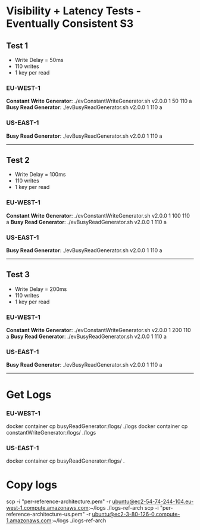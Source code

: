 # Visibility + Latency Tests - Eventually Consistent S3

## Test 1
- Write Delay = 50ms
- 110 writes
- 1 key per read

### EU-WEST-1
**Constant Write Generator**: ./evConstantWriteGenerator.sh v2.0.0 1 50 110 a
**Busy Read Generator**: ./evBusyReadGenerator.sh v2.0.0 1 110 a

### US-EAST-1
**Busy Read Generator**: ./evBusyReadGenerator.sh v2.0.0 1 110 a

---
## Test 2
- Write Delay = 100ms
- 110 writes
- 1 key per read

### EU-WEST-1
**Constant Write Generator**: ./evConstantWriteGenerator.sh v2.0.0 1 100 110 a
**Busy Read Generator**: ./evBusyReadGenerator.sh v2.0.0 1 110 a

### US-EAST-1
**Busy Read Generator**: ./evBusyReadGenerator.sh v2.0.0 1 110 a

---
## Test 3
- Write Delay = 200ms
- 110 writes
- 1 key per read

### EU-WEST-1
**Constant Write Generator**: ./evConstantWriteGenerator.sh v2.0.0 1 200 110 a
**Busy Read Generator**: ./evBusyReadGenerator.sh v2.0.0 1 110 a

### US-EAST-1
**Busy Read Generator**: ./evBusyReadGenerator.sh v2.0.0 1 110 a

---
# Get Logs

### EU-WEST-1
docker container cp busyReadGenerator:/logs/ ./logs
docker container cp constantWriteGenerator:/logs/ ./logs

### US-EAST-1
docker container cp busyReadGenerator:/logs/ .

# Copy logs
scp -i "per-reference-architecture.pem" -r ubuntu@ec2-54-74-244-104.eu-west-1.compute.amazonaws.com:~/logs ./logs-ref-arch
scp -i "per-reference-architecture-us.pem" -r ubuntu@ec2-3-80-126-0.compute-1.amazonaws.com:~/logs ./logs-ref-arch
